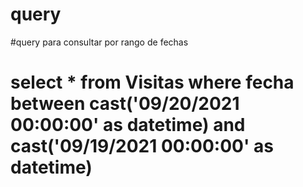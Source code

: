 # query
#query para consultar por rango de fechas
# select * from Visitas where fecha between cast('09/20/2021 00:00:00' as datetime) and cast('09/19/2021 00:00:00' as datetime)
